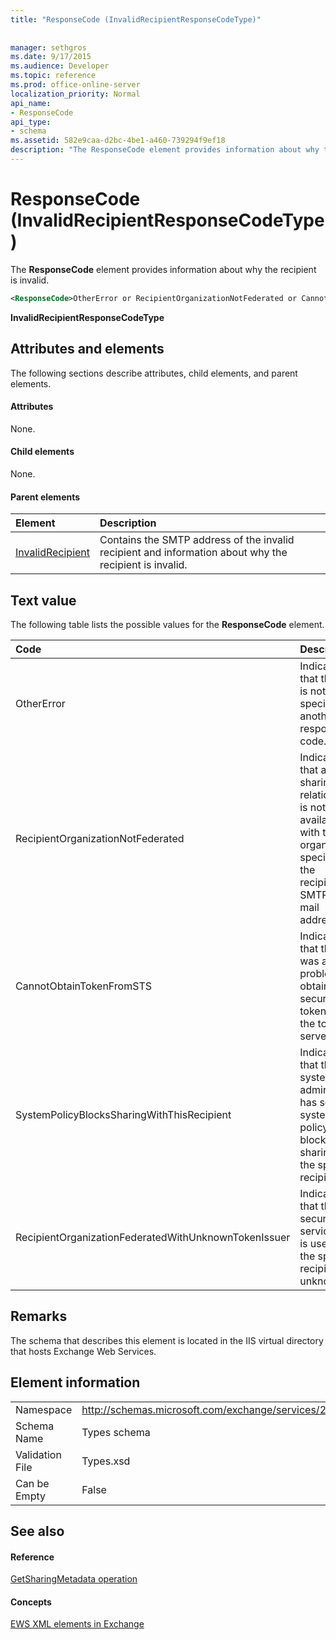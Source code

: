```yaml
---
title: "ResponseCode (InvalidRecipientResponseCodeType)"
 
 
manager: sethgros
ms.date: 9/17/2015
ms.audience: Developer
ms.topic: reference
ms.prod: office-online-server
localization_priority: Normal
api_name:
- ResponseCode
api_type:
- schema
ms.assetid: 582e9caa-d2bc-4be1-a460-739294f9ef18
description: "The ResponseCode element provides information about why the recipient is invalid."
---
```


# ResponseCode (InvalidRecipientResponseCodeType)

The **ResponseCode** element provides information about why the recipient is invalid. 
  
```XML
<ResponseCode>OtherError or RecipientOrganizationNotFederated or CannotObtainTokenFromSTS or SystemPolicyBlocksSharingWithThisRecipient or RecipientOrganizationFederatedWithUnknownTokenIssuer</ResponseCode>
```

 **InvalidRecipientResponseCodeType**
## Attributes and elements

The following sections describe attributes, child elements, and parent elements.
  
#### Attributes

None.
  
#### Child elements

None.
  
#### Parent elements

|**Element**|**Description**|
|:-----|:-----|
|[InvalidRecipient](invalidrecipient.md) <br/> |Contains the SMTP address of the invalid recipient and information about why the recipient is invalid.  <br/> |
   
## Text value

The following table lists the possible values for the **ResponseCode** element. 
  
|**Code**|**Description**|
|:-----|:-----|
|OtherError  <br/> |Indicates that the error is not specified by another error response code.  <br/> |
|RecipientOrganizationNotFederated  <br/> |Indicates that a sharing relationship is not available with the organization specified in the recipient's SMTP e-mail address.  <br/> |
|CannotObtainTokenFromSTS  <br/> |Indicates that there was a problem obtaining a security token from the token server.  <br/> |
|SystemPolicyBlocksSharingWithThisRecipient  <br/> |Indicates that the system administrator has set a system policy that blocks sharing with the specified recipient.  <br/> |
|RecipientOrganizationFederatedWithUnknownTokenIssuer  <br/> |Indicates that the secure token service that is used by the specified recipient is unknown.  <br/> |
   
## Remarks

The schema that describes this element is located in the IIS virtual directory that hosts Exchange Web Services.
  
## Element information

|||
|:-----|:-----|
|Namespace  <br/> |http://schemas.microsoft.com/exchange/services/2006/types  <br/> |
|Schema Name  <br/> |Types schema  <br/> |
|Validation File  <br/> |Types.xsd  <br/> |
|Can be Empty  <br/> |False  <br/> |
   
## See also

#### Reference

[GetSharingMetadata operation](getsharingmetadata-operation.md)
#### Concepts

[EWS XML elements in Exchange](ews-xml-elements-in-exchange.md)

